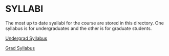 # SYLLABI

The most up to date syallabi for the course are stored in this directory.  One syllabus is for undergraduates and the other is for graduate students.

[Undergrad Syllabus](biol_4360_syllabus_2025.pdf)

[Grad Syllabus](marb_6360_syllabus_2025.pdf)
